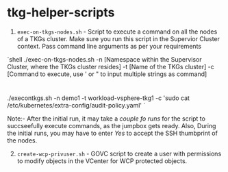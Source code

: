 # tkg-helper-scripts

1. `exec-on-tkgs-nodes.sh` - Script to execute a command on all the nodes of a TKGs cluster. Make sure you run this script in the Supervior Cluster context. Pass command line arguments as per your requirements

`shell
./exec-on-tkgs-nodes.sh -n [Namespace within the Supervisor Cluster, where the TKGs cluster resides] -t [Name of the TKGs cluster] -c [Command to execute, use ' or " to input multiple strings as command] 
#
./execontkgs.sh -n demo1 -t workload-vsphere-tkg1 -c 'sudo cat /etc/kubernetes/extra-config/audit-policy.yaml'
`


Note:- After the initial run, it may take a *couple fo runs* for the script to succseefully execute commands, as the jumpbox gets ready. Also, During the initial runs, you may have to enter *Yes* to accept the SSH thumbprint of the nodes.

2. `create-wcp-privuser.sh` - GOVC script to create a user with permissions to modify objects in the VCenter for WCP protected objects. 
